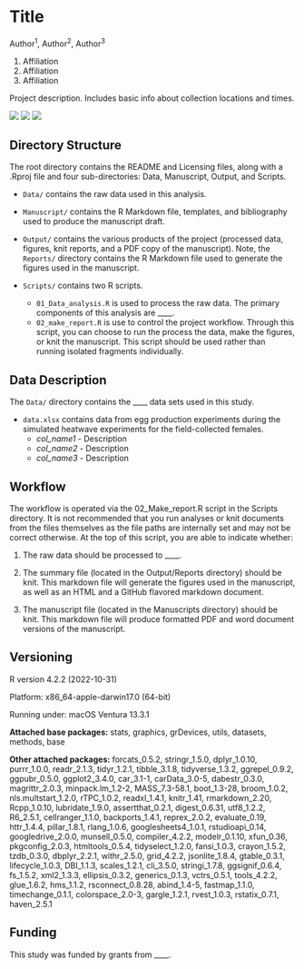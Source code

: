 # Title	

Author<sup>1</sup>, Author<sup>2</sup>, Author<sup>3</sup> 	

1. Affiliation	
2. Affiliation	
3. Affiliation	

Project description. Includes basic info about collection locations and times. 


<a href="DOI LINK GOES HERE"><img src="https://img.shields.io/badge/Publication%20Here-Here?style=for-the-badge&labelColor=grey&color=577D58"/></a>    <a href="PREPRINT LINK GOES HERE"><img src="https://img.shields.io/badge/Preprint%20Here-Here?style=for-the-badge&labelColor=grey&color=6F92B8"/></a>    <a href="DATA LINK GOES HERE"><img src="https://img.shields.io/badge/Dataset%20Here-Here?style=for-the-badge&labelColor=grey&color=EAB221"/></a>

## Directory Structure 
The root directory contains the README and Licensing files, along with a .Rproj file and four sub-directories: Data, Manuscript, Output, and Scripts.  

-   `Data/` contains the raw data used in this analysis.  

-   `Manuscript/` contains the R Markdown file, templates, and bibliography used to produce the manuscript draft. 

-   `Output/` contains the various products of the project (processed data, figures, knit reports, and a PDF copy of the manuscript). Note, the `Reports/` directory contains the R Markdown file used to generate the figures used in the manuscript.  

-   `Scripts/` contains two R scripts. 
    -   `01_Data_analysis.R` is used to process the raw data. The primary components of this analysis are ____. 
    -   `02_make_report.R` is use to control the project workflow. Through this script, you can choose to run the process the data, make the figures, or knit the manuscript. This script should be used rather than running isolated fragments individually. 


## Data Description 	

The `Data/` directory contains the ____ data sets used in this study.  	

-   `data.xlsx` contains data from egg production experiments during the simulated heatwave experiments for the field-collected females.   	
    -   *col_name1* - Description	  	
    -   *col_name2*	- Description 	
    -   *col_name3* - Description		   


## Workflow

The workflow is operated via the 02_Make_report.R script in the Scripts directory. It is not recommended that you run analyses or knit documents from the files themselves as the file paths are internally set and may not be correct otherwise. At the top of this script, you are able to indicate whether:

1. The raw data should be processed to ____.  

2. The summary file (located in the Output/Reports directory) should be knit. This markdown file will generate the figures used in the manuscript, as well as an HTML and a GitHub flavored markdown document.

3. The manuscript file (located in the Manuscripts directory) should be knit. This markdown file will produce formatted PDF and word document versions of the manuscript. 


## Versioning   

R version 4.2.2 (2022-10-31)  

Platform: x86_64-apple-darwin17.0 (64-bit)  

Running under: macOS Ventura 13.3.1 
  
**Attached base packages:** stats, graphics, grDevices, utils, datasets, methods, base     

**Other attached packages:** forcats_0.5.2, stringr_1.5.0, dplyr_1.0.10, purrr_1.0.0, readr_2.1.3, tidyr_1.2.1, tibble_3.1.8, tidyverse_1.3.2, ggrepel_0.9.2, ggpubr_0.5.0, ggplot2_3.4.0, car_3.1-1, carData_3.0-5, dabestr_0.3.0, magrittr_2.0.3, minpack.lm_1.2-2, MASS_7.3-58.1, boot_1.3-28, broom_1.0.2, nls.multstart_1.2.0, rTPC_1.0.2, readxl_1.4.1, knitr_1.41, rmarkdown_2.20, Rcpp_1.0.10, lubridate_1.9.0, assertthat_0.2.1, digest_0.6.31, utf8_1.2.2, R6_2.5.1, cellranger_1.1.0, backports_1.4.1, reprex_2.0.2, evaluate_0.19, httr_1.4.4, pillar_1.8.1, rlang_1.0.6, googlesheets4_1.0.1, rstudioapi_0.14, googledrive_2.0.0, munsell_0.5.0, compiler_4.2.2, modelr_0.1.10, xfun_0.36, pkgconfig_2.0.3, htmltools_0.5.4, tidyselect_1.2.0, fansi_1.0.3, crayon_1.5.2, tzdb_0.3.0, dbplyr_2.2.1, withr_2.5.0, grid_4.2.2, jsonlite_1.8.4, gtable_0.3.1, lifecycle_1.0.3, DBI_1.1.3, scales_1.2.1, cli_3.5.0, stringi_1.7.8, ggsignif_0.6.4, fs_1.5.2, xml2_1.3.3, ellipsis_0.3.2, generics_0.1.3, vctrs_0.5.1, tools_4.2.2, glue_1.6.2, hms_1.1.2, rsconnect_0.8.28, abind_1.4-5, fastmap_1.1.0, timechange_0.1.1, colorspace_2.0-3, gargle_1.2.1, rvest_1.0.3, rstatix_0.7.1, haven_2.5.1


## Funding

This study was funded by grants from ____.
